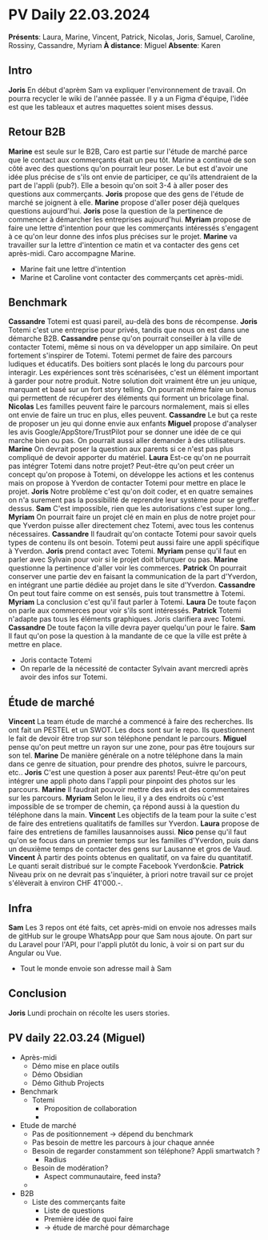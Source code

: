 # PV Daily 22.03.2024

**Présents**: Laura, Marine, Vincent, Patrick, Nicolas, Joris, Samuel, Caroline, Rossiny, Cassandre, Myriam
**À distance**: Miguel
**Absente**: Karen

## **Intro**

**Joris** En début d'aprèm Sam va expliquer l'environnement de travail. On pourra recycler le wiki de l'année passée. Il y a un Figma d'équipe, l'idée est que les tableaux et autres maquettes soient mises dessus.

## **Retour B2B**

**Marine** est seule sur le B2B, Caro est partie sur l'étude de marché parce que le contact aux commerçants était un peu tôt. Marine a continué de son côté avec des questions qu'on pourrait leur poser. Le but est d'avoir une idée plus précise de s'ils ont envie de participer, ce qu'ils attendraient de la part de l'appli (pub?). Elle a besoin qu'on soit 3-4 à aller poser des questions aux commerçants.
**Joris** propose que des gens de l'étude de marché se joignent à elle.
**Marine** propose d'aller poser déjà quelques questions aujourd'hui.
**Joris** pose la question de la pertinence de commencer à démarcher les entreprises aujourd'hui.
**Myriam** propose de faire une lettre d'intention pour que les commerçants intéressés s'engagent à ce qu'on leur donne des infos plus précises sur le projet.
**Marine** va travailler sur la lettre d'intention ce matin et va contacter des gens cet après-midi. Caro accompagne Marine.

- Marine fait une lettre d'intention
- Marine et Caroline vont contacter des commerçants cet après-midi.

## **Benchmark**

**Cassandre** Totemi est quasi pareil, au-delà des bons de récompense.
**Joris** Totemi c'est une entreprise pour privés, tandis que nous on est dans une démarche B2B.
**Cassandre** pense qu'on pourrait conseiller à la ville de contacter Totemi, même si nous on va développer un app similaire. On peut fortement s'inspirer de Totemi. Totemi permet de faire des parcours ludiques et éducatifs. Des boitiers sont placés le long du parcours pour interagir. Les expériences sont très scénarisées, c'est un élément important à garder pour notre produit. Notre solution doit vraiment être un jeu unique, marquant et basé sur un fort story telling. On pourrait même faire un bonus qui permettent de récupérer des éléments qui forment un bricolage final.
**Nicolas** Les familles peuvent faire le parcours normalement, mais si elles ont envie de faire un truc en plus, elles peuvent.
**Cassandre** Le but ça reste de proposer un jeu qui donne envie aux enfants
**Miguel** propose d'analyser les avis Google/AppStore/TrustPilot pour se donner une idée de ce qui marche bien ou pas. On pourrait aussi aller demander à des utilisateurs.
**Marine** On devrait poser la question aux parents si ce n'est pas plus compliqué de devoir apporter du matériel.
**Laura** Est-ce qu'on ne pourrait pas intégrer Totemi dans notre projet? Peut-être qu'on peut créer un concept qu'on propose à Totemi, on développe les actions et les contenus mais on propose à Yverdon de contacter Totemi pour mettre en place le projet.
**Joris** Notre problème c'est qu'on doit coder, et en quatre semaines on n'a surement pas la possibilité de reprendre leur système pour se greffer dessus.
**Sam** C'est impossible, rien que les autorisations c'est super long…
**Myriam** On pourrait faire un projet clé en main en plus de notre projet pour que Yverdon puisse aller directement chez Totemi, avec tous les contenus nécessaires.
**Cassandre** Il faudrait qu'on contacte Totemi pour savoir quels types de contenu ils ont besoin. Totemi peut aussi faire une appli spécifique à Yverdon.
**Joris** prend contact avec Totemi.
**Myriam** pense qu'il faut en parler avec Sylvain pour voir si le projet doit bifurquer ou pas.
**Marine** questionne la pertinence d'aller voir les commerces.
**Patrick** On pourrait conserver une partie dev en faisant la communication de la part d'Yverdon, en intégrant une partie dédiée au projet dans le site d'Yverdon.
**Cassandre** On peut tout faire comme on est sensés, puis tout transmettre à Totemi.
**Myriam** La conclusion c'est qu'il faut parler à Totemi.
**Laura** De toute façon on parle aux commerces pour voir s'ils sont intéressés.
**Patrick** Totemi n'adapte pas tous les éléments graphiques. Joris clarifiera avec Totemi.
**Cassandre** De toute façon la ville devra payer quelqu'un pour le faire.
**Sam** Il faut qu'on pose la question à la mandante de ce que la ville est prête à mettre en place.

- Joris contacte Totemi
- On reparle de la nécessité de contacter Sylvain avant mercredi après avoir des infos sur Totemi.

## **Étude de marché**

**Vincent** La team étude de marché a commencé à faire des recherches. Ils ont fait un PESTEL et un SWOT. Les docs sont sur le repo. Ils questionnent le fait de devoir être trop sur son téléphone pendant le parcours.
**Miguel** pense qu'on peut mettre un rayon sur une zone, pour pas être toujours sur son tel.
**Marine** De manière générale on a notre téléphone dans la main dans ce genre de situation, pour prendre des photos, suivre le parcours, etc..
**Joris** C'est une question à poser aux parents! Peut-être qu'on peut intégrer une appli photo dans l'appli pour pinpoint des photos sur les parcours.
**Marine** Il faudrait pouvoir mettre des avis et des commentaires sur les parcours.
**Myriam** Selon le lieu, il y a des endroits où c'est impossible de se tromper de chemin, ça répond aussi à la question du téléphone dans la main.
**Vincent** Les objectifs de la team pour la suite c'est de faire des entretiens qualitatifs de familles sur Yverdon.
**Laura** propose de faire des entretiens de familles lausannoises aussi.
**Nico** pense qu'il faut qu'on se focus dans un premier temps sur les familles d'Yverdon, puis dans un deuxième temps de contacter des gens sur Lausanne et gros de Vaud.
**Vincent** À partir des points obtenus en qualitatif, on va faire du quantitatif. Le quanti serait distribué sur le compte Facebook Yverdon&cie.
**Patrick** Niveau prix on ne devrait pas s'inquiéter, à priori notre travail sur ce projet s'élèverait à environ CHF 41'000.-.

## **Infra**

**Sam** Les 3 repos ont été faits, cet après-midi on envoie nos adresses mails de gitHub sur le groupe WhatsApp pour que Sam nous ajoute. On part sur du Laravel pour l'API, pour l'appli plutôt du Ionic, à voir si on part sur du Angular ou Vue.

- Tout le monde envoie son adresse mail à Sam

## **Conclusion**

**Joris** Lundi prochain on récolte les users stories.


## PV daily 22.03.24 (Miguel)
- Après-midi
	- Démo mise en place outils
	- Démo Obsidian
	- Démo Github Projects
- Benchmark
	- Totemi
		- Proposition de collaboration
		- 
- Etude de marché
	- Pas de positionnement -> dépend du benchmark
	- Pas besoin de mettre les parcours à jour chaque année
	- Besoin de regarder constamment son téléphone? Appli smartwatch ?
		- Radius
	- Besoin de modération?
		- Aspect communautaire, feed insta?
	- 
- B2B
	- Liste des commerçants faite
		- Liste de questions
		- Première idée de quoi faire
		- -> étude de marché pour démarchage